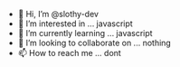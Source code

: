 - 👋 Hi, I’m @slothy-dev
- 👀 I’m interested in ... javascript
- 🌱 I’m currently learning ... javascript
- 💞️ I’m looking to collaborate on ... nothing
- 📫 How to reach me ... dont

<!---
slothy-dev/slothy-dev is a ✨ special ✨ repository because its `README.md` (this file) appears on your GitHub profile.
You can click the Preview link to take a look at your changes.
--->
